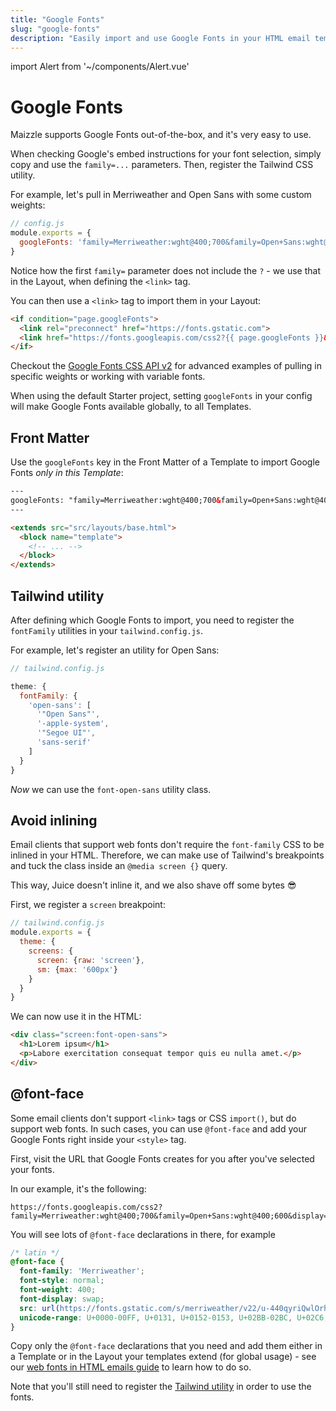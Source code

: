 ```yaml
---
title: "Google Fonts"
slug: "google-fonts"
description: "Easily import and use Google Fonts in your HTML email templates"
---
```


import Alert from '~/components/Alert.vue'

# Google Fonts

Maizzle supports Google Fonts out-of-the-box, and it's very easy to use. 

When checking Google's embed instructions for your font selection, simply copy and use the `family=...` parameters. Then, register the Tailwind CSS utility.

For example, let's pull in Merriweather and Open Sans with some custom weights:

```js
// config.js
module.exports = {
  googleFonts: 'family=Merriweather:wght@400;700&family=Open+Sans:wght@400;600'
}
```

Notice how the first `family=` parameter does not include the `?` - we use that in the Layout, when defining the `<link>` tag.

You can then use a `<link>` tag to import them in your Layout:

```html
<if condition="page.googleFonts">
  <link rel="preconnect" href="https://fonts.gstatic.com">
  <link href="https://fonts.googleapis.com/css2?{{ page.googleFonts }}&display=swap" rel="stylesheet" media="screen">
</if>
```

Checkout the [Google Fonts CSS API v2](https://developers.google.com/fonts/docs/css2) for advanced examples of pulling in specific weights or working with variable fonts.

<alert>When using the default Starter project, setting <code>googleFonts</code> in your config will make Google Fonts available globally, to all Templates.</alert>


## Front Matter

Use the `googleFonts` key in the Front Matter of a Template to import Google Fonts _only in this Template_:

```html
---
googleFonts: "family=Merriweather:wght@400;700&family=Open+Sans:wght@400;600"
---

<extends src="src/layouts/base.html">
  <block name="template">
    <!-- ... -->
  </block>
</extends>
```

## Tailwind utility

After defining which Google Fonts to import, you need to register the `fontFamily` utilities in your `tailwind.config.js`.

For example, let's register an utility for Open Sans:

```js
// tailwind.config.js

theme: {
  fontFamily: {
    'open-sans': [
      '"Open Sans"',
      '-apple-system',
      '"Segoe UI"',
      'sans-serif'
    ]
  }
}
```

_Now_ we can use the `font-open-sans` utility class.

## Avoid inlining

Email clients that support web fonts don't require the `font-family` CSS to be inlined in your HTML. 
Therefore, we can make use of Tailwind's breakpoints and tuck the class inside an `@media screen {}` query. 

This way, Juice doesn't inline it, and we also shave off some bytes 😎

First, we register a `screen` breakpoint:

```js
// tailwind.config.js
module.exports = {
  theme: {
    screens: {
      screen: {raw: 'screen'},
      sm: {max: '600px'}
    }
  }
}
```

We can now use it in the HTML:

```html
<div class="screen:font-open-sans">
  <h1>Lorem ipsum</h1>
  <p>Labore exercitation consequat tempor quis eu nulla amet.</p>
</div>
```

## @font-face

Some email clients don't support `<link>` tags or CSS `import()`, but do support web fonts.
In such cases, you can use `@font-face` and add your Google Fonts right inside your `<style>` tag.

First, visit the URL that Google Fonts creates for you after you've selected your fonts. 

In our example, it's the following:

```
https://fonts.googleapis.com/css2?family=Merriweather:wght@400;700&family=Open+Sans:wght@400;600&display=swap
```

You will see lots of `@font-face` declarations in there, for example

```css
/* latin */
@font-face {
  font-family: 'Merriweather';
  font-style: normal;
  font-weight: 400;
  font-display: swap;
  src: url(https://fonts.gstatic.com/s/merriweather/v22/u-440qyriQwlOrhSvowK_l5-fCZM.woff2) format('woff2');
  unicode-range: U+0000-00FF, U+0131, U+0152-0153, U+02BB-02BC, U+02C6, U+02DA, U+02DC, U+2000-206F, U+2074, U+20AC, U+2122, U+2191, U+2193, U+2212, U+2215, U+FEFF, U+FFFD;
}
```

Copy only the `@font-face` declarations that you need and add them either in a Template or in the Layout your templates extend (for global usage) - see our [web fonts in HTML emails guide](http://localhost:8080/guides/custom-web-fonts-html-emails-font-face/#add-in-template) to learn how to do so.

Note that you'll still need to register the [Tailwind utility](#tailwind-utility) in order to use the fonts.
